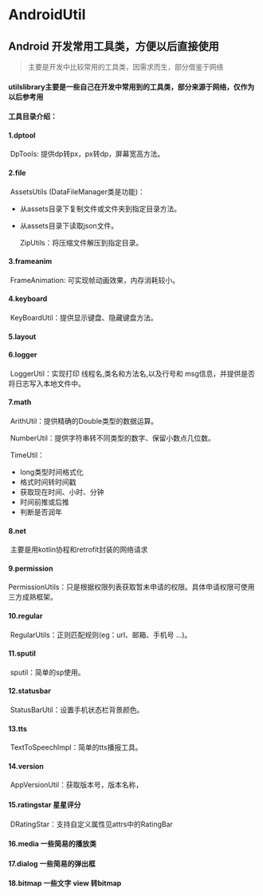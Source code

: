 # AndroidUtil
## Android 开发常用工具类，方便以后直接使用
>主要是开发中比较常用的工具类，因需求而生，部分借鉴于网络
#### utilslibrary主要是一些自己在开发中常用到的工具类，部分来源于网络，仅作为以后参考用
#### 工具目录介绍：

#### 1.dptool

​	DpTools: 提供dp转px，px转dp，屏幕宽高方法。

#### 2.file

​	AssetsUtils (DataFileManager类是功能)：

- 从assets目录下复制文件或文件夹到指定目录方法。
- 从assets目录下读取json文件。

  ZipUtils：将压缩文件解压到指定目录。

#### 3.frameanim

​	FrameAnimation: 可实现帧动画效果，内存消耗较小。

#### 4.keyboard

​	KeyBoardUtil：提供显示键盘、隐藏键盘方法。

#### 5.layout

#### 6.logger

​	LoggerUtil：实现打印 线程名,类名和方法名,以及行号和 msg信息，并提供是否将日志写入本地文件中。

#### 7.math

​	ArithUtil：提供精确的Double类型的数据运算。

​	NumberUtil：提供字符串转不同类型的数字、保留小数点几位数。

​	TimeUtil：

- long类型时间格式化
- 格式时间转时间戳
- 获取现在时间、小时、分钟
- 时间前推或后推
- 判断是否润年

#### 8.net

​	主要是用kotlin协程和retrofit封装的网络请求

#### 9.permission

​	PermissionUtils：只是根据权限列表获取暂未申请的权限。具体申请权限可使用三方成熟框架。

#### 10.regular

​	RegularUtils：正则匹配规则(eg：url、邮箱、手机号 ...)。

#### 11.sputil

​	sputil：简单的sp使用。

#### 12.statusbar

​	StatusBarUtil：设置手机状态栏背景颜色。

#### 13.tts

​	TextToSpeechImpl：简单的tts播报工具。

#### 14.version

​	AppVersionUtil：获取版本号，版本名称，

#### 15.ratingstar 星星评分

​	DRatingStar：支持自定义属性见attrs中的RatingBar
#### 16.media 一些简易的播放类

#### 17.dialog 一些简易的弹出框

#### 18.bitmap 一些文字 view 转bitmap












